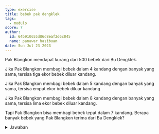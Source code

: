 ```yaml
---
type: exercise
title: bebek pak dengklek
tags:
  - modulo
score: 7
author:
  id: 64b910655d86d8eaf2d6c045
  name: panawar hasibuan
date: Sun Jul 23 2023
---
```


Pak Blangkon mendapat kurang dari 500 bebek dari Bu Dengklek.

Jika Pak Blangkon membagi bebek dalam 4 kandang dengan banyak yang sama, tersisa tiga ekor bebek diluar kandang.

Jika Pak Blangkon membagi bebek dalam 5 kandang dengan banyak yang sama, tersisa empat ekor bebek diluar kandang.

Jika Pak Blangkon membagi bebek dalam 6 kandang dengan banyak yang sama, tersisa lima ekor bebek diluar kandang.

Tapi Pak Blangkon bisa membagi bebek tepat dalam 7 kandang. Berapa banyak bebek yang Pak Blangkon terima dari Bu Dengklek?

<details> 
<summary>Jawaban</summary>

Misalkan banyaknya bebek yang diterima Pak Blangkon sebanyak $n$, $0< n < 500$, maka

$$
n \equiv 3 \mod 4 \equiv -1 \mod 4 \\
n \equiv 4 \mod 5 \equiv -1 \mod 5 \\
n \equiv 5 \mod 6 \equiv -1 \mod 6 \\
n \equiv 0 \mod 7
$$

Jadi,

$$
n \equiv -1 \mod (4\cdot 5\cdot3) \\
n \equiv 59 \mod (60)
$$

atau $n$ dapat ditulis dalam bentuk $n = 60k+59$ untuk suatu bilangan bulat $k$.

Tetapi karena $n$ habis dibagi 7 maka $60k+59$ juga habis dibagi 7, jika $k = 7a +b$ untuk bilangan bulat $a$, $0\le b<7$

maka $n = 60(7a+b)+59= 420a + 60b+59 = 420a + 7(6b+8) + 4b+3$, jadi $4b+3$ harus juga harus kelipatan 7, diperoleh $b= 1$.

$n = 420a+60(1)+59 = 420a+119$, karna $n<500$, $n$ yang memenuhi hanyalah $n = 119$

Banyak bebek yang didapat Pak Blangkon dari Bu Dengklek adalah $119$ ekor.

</details>
